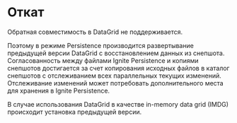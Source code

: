 # Откат

Обратная совместимость в DataGrid не поддерживается.

Поэтому в режиме Persistence производится развертывание предыдущей версии DataGrid с восстановлением данных из снепшота. Согласованность между файлами Ignite Persistence и копиями снепшотов достигается за счет копирования исходных файлов в каталог снепшотов с отслеживанием всех параллельных текущих изменений. Отслеживание изменений может потребовать дополнительного места для хранения в Ignite Persistence.

В случае использования DataGrid в качестве in-memory data grid (IMDG) происходит установка предыдущей версии.
